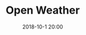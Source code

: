 ---
layout: inner
position: left
title: 'Open Weather'
date: 2018-10-1 20:00
categories: development
tags: php api JSON 
featured_image: '/img/posts/OpenWeather.png'

codebase_link: 'https://github.com/thetamine/openweather'
codebase_text: 'Visit Codebase'

project_link: 'https://openweatherportfolio.000webhostapp.com/'
button_icon: ''
button_text: 'Visit Project'
lead_text: 'a simple weather app that fetches weather information for your local area.'
---